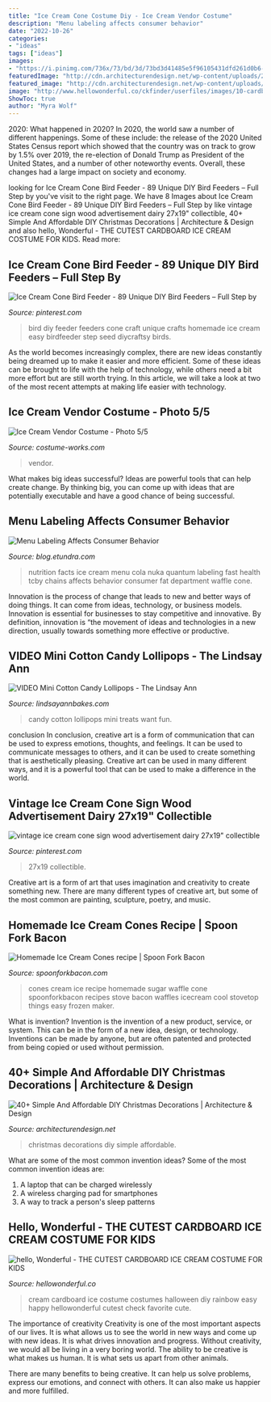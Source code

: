 ```yaml
---
title: "Ice Cream Cone Costume Diy - Ice Cream Vendor Costume"
description: "Menu labeling affects consumer behavior"
date: "2022-10-26"
categories:
- "ideas"
tags: ["ideas"]
images:
- "https://i.pinimg.com/736x/73/bd/3d/73bd3d41485e5f96105431dfd261d0b6--vintage-ice-cream-ice-cream-cones.jpg"
featuredImage: "http://cdn.architecturendesign.net/wp-content/uploads/2014/11/AD-Simple-And-Affordable-DIY-Christmas-Decorations-07.jpg"
featured_image: "http://cdn.architecturendesign.net/wp-content/uploads/2014/11/AD-Simple-And-Affordable-DIY-Christmas-Decorations-07.jpg"
image: "http://www.hellowonderful.co/ckfinder/userfiles/images/10-cardboard-ice-cream-costume-kids.jpg"
ShowToc: true
author: "Myra Wolf"
---
```



2020: What happened in 2020?
In 2020, the world saw a number of different happenings. Some of these include: the release of the 2020 United States Census report which showed that the country was on track to grow by 1.5% over 2019, the re-election of Donald Trump as President of the United States, and a number of other noteworthy events. Overall, these changes had a large impact on society and economy.

	

		
looking for Ice Cream Cone Bird Feeder - 89 Unique DIY Bird Feeders – Full Step by you've visit to the right page. We have 8 Images about Ice Cream Cone Bird Feeder - 89 Unique DIY Bird Feeders – Full Step by like vintage ice cream cone sign wood advertisement dairy 27x19&quot; collectible, 40+ Simple And Affordable DIY Christmas Decorations | Architecture &amp; Design and also hello, Wonderful - THE CUTEST CARDBOARD ICE CREAM COSTUME FOR KIDS. Read more:
		
    
## Ice Cream Cone Bird Feeder - 89 Unique DIY Bird Feeders – Full Step By

<img loading=lazy src="https://i.pinimg.com/736x/17/0f/06/170f0627935d0a9cbaf6af4534e2d7dd--birds-feeders-diy-diy-bird-feeder.jpg" onerror="this.onerror=null;this.src='https://tse1.mm.bing.net/th?id=OIP.H0vfn99Nj_n1cT7SW3JONgHaLZ&amp;pid=15.1';" alt="Ice Cream Cone Bird Feeder - 89 Unique DIY Bird Feeders – Full Step by">

_Source: pinterest.com_

>bird diy feeder feeders cone craft unique crafts homemade ice cream easy birdfeeder step seed diycraftsy birds. 

	

As the world becomes increasingly complex, there are new ideas constantly being dreamed up to make it easier and more efficient. Some of these ideas can be brought to life with the help of technology, while others need a bit more effort but are still worth trying. In this article, we will take a look at two of the most recent attempts at making life easier with technology.

    
## Ice Cream Vendor Costume - Photo 5/5

<img loading=lazy src="https://photos.costume-works.com/full/ice_cream_vendor4.jpg" onerror="this.onerror=null;this.src='https://tse2.mm.bing.net/th?id=OIP.LSNFF99ggxgyqKXWJXQkWAHaJ3&amp;pid=15.1';" alt="Ice Cream Vendor Costume - Photo 5/5">

_Source: costume-works.com_

>vendor. 

	

What makes big ideas successful?
Ideas are powerful tools that can help create change. By thinking big, you can come up with ideas that are potentially executable and have a good chance of being successful.

    
## Menu Labeling Affects Consumer Behavior

<img loading=lazy src="https://blog.etundra.com/wp-content/Media/2009/10/nutrition_facts-copy.gif" onerror="this.onerror=null;this.src='https://tse1.mm.bing.net/th?id=OIP.DBCgVAGf36Ke_3nzrcN9oQAAAA&amp;pid=15.1';" alt="Menu Labeling Affects Consumer Behavior">

_Source: blog.etundra.com_

>nutrition facts ice cream menu cola nuka quantum labeling fast health tcby chains affects behavior consumer fat department waffle cone. 

	

Innovation is the process of change that leads to new and better ways of doing things. It can come from ideas, technology, or business models. Innovation is essential for businesses to stay competitive and innovative. By definition, innovation is “the movement of ideas and technologies in a new direction, usually towards something more effective or productive.

    
## VIDEO Mini Cotton Candy Lollipops - The Lindsay Ann

<img loading=lazy src="https://4.bp.blogspot.com/-k7dNqGJRSGM/VvyFLHYhucI/AAAAAAAAEhg/PJD_j31-34cn4hx7VMdp-p6HQzmkC3zWg/s1600/IMG_7111.jpg" onerror="this.onerror=null;this.src='https://tse2.mm.bing.net/th?id=OIP.iCR0tJVMJGoXA1mv6C-BuwHaF6&amp;pid=15.1';" alt="VIDEO Mini Cotton Candy Lollipops - The Lindsay Ann">

_Source: lindsayannbakes.com_

>candy cotton lollipops mini treats want fun. 

	

conclusion
In conclusion, creative art is a form of communication that can be used to express emotions, thoughts, and feelings. It can be used to communicate messages to others, and it can be used to create something that is aesthetically pleasing. Creative art can be used in many different ways, and it is a powerful tool that can be used to make a difference in the world.

    
## Vintage Ice Cream Cone Sign Wood Advertisement Dairy 27x19&quot; Collectible

<img loading=lazy src="https://i.pinimg.com/736x/73/bd/3d/73bd3d41485e5f96105431dfd261d0b6--vintage-ice-cream-ice-cream-cones.jpg" onerror="this.onerror=null;this.src='https://tse2.mm.bing.net/th?id=OIP.kfO2ps_bH4QrEzaCY5uIZwHaKN&amp;pid=15.1';" alt="vintage ice cream cone sign wood advertisement dairy 27x19&quot; collectible">

_Source: pinterest.com_

>27x19 collectible. 

	

Creative art is a form of art that uses imagination and creativity to create something new. There are many different types of creative art, but some of the most common are painting, sculpture, poetry, and music.

    
## Homemade Ice Cream Cones Recipe | Spoon Fork Bacon

<img loading=lazy src="http://www.spoonforkbacon.com/wordpress/wp-content/uploads/2013/08/stove-top-sugar-cones.jpg" onerror="this.onerror=null;this.src='https://tse3.mm.bing.net/th?id=OIP.-ZzevkgvS7BW-YcoKrm6SwHaJ3&amp;pid=15.1';" alt="Homemade Ice Cream Cones recipe | Spoon Fork Bacon">

_Source: spoonforkbacon.com_

>cones cream ice recipe homemade sugar waffle cone spoonforkbacon recipes stove bacon waffles icecream cool stovetop things easy frozen maker. 

	

What is invention?
Invention is the invention of a new product, service, or system. This can be in the form of a new idea, design, or technology. Inventions can be made by anyone, but are often patented and protected from being copied or used without permission.

    
## 40+ Simple And Affordable DIY Christmas Decorations | Architecture &amp; Design

<img loading=lazy src="http://cdn.architecturendesign.net/wp-content/uploads/2014/11/AD-Simple-And-Affordable-DIY-Christmas-Decorations-07.jpg" onerror="this.onerror=null;this.src='https://tse2.mm.bing.net/th?id=OIP.n35CC_9QIQO3zp8mQHL5OAHaJ4&amp;pid=15.1';" alt="40+ Simple And Affordable DIY Christmas Decorations | Architecture &amp; Design">

_Source: architecturendesign.net_

>christmas decorations diy simple affordable. 

	

What are some of the most common invention ideas?
Some of the most common invention ideas are: 
1. A laptop that can be charged wirelessly
2. A wireless charging pad for smartphones
3. A way to track a person's sleep patterns

    
## Hello, Wonderful - THE CUTEST CARDBOARD ICE CREAM COSTUME FOR KIDS

<img loading=lazy src="http://www.hellowonderful.co/ckfinder/userfiles/images/10-cardboard-ice-cream-costume-kids.jpg" onerror="this.onerror=null;this.src='https://tse1.mm.bing.net/th?id=OIP.JJelAkLoBeDAG7X3LaaAZgHaK9&amp;pid=15.1';" alt="hello, Wonderful - THE CUTEST CARDBOARD ICE CREAM COSTUME FOR KIDS">

_Source: hellowonderful.co_

>cream cardboard ice costume costumes halloween diy rainbow easy happy hellowonderful cutest check favorite cute. 

	

The importance of creativity
Creativity is one of the most important aspects of our lives. It is what allows us to see the world in new ways and come up with new ideas. It is what drives innovation and progress.
Without creativity, we would all be living in a very boring world. The ability to be creative is what makes us human. It is what sets us apart from other animals.

There are many benefits to being creative. It can help us solve problems, express our emotions, and connect with others. It can also make us happier and more fulfilled.

